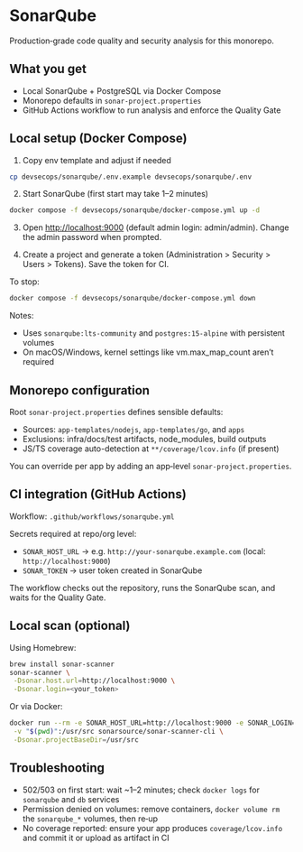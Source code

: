 # SonarQube

Production‑grade code quality and security analysis for this monorepo.

## What you get

- Local SonarQube + PostgreSQL via Docker Compose
- Monorepo defaults in `sonar-project.properties`
- GitHub Actions workflow to run analysis and enforce the Quality Gate

## Local setup (Docker Compose)

1. Copy env template and adjust if needed

```bash
cp devsecops/sonarqube/.env.example devsecops/sonarqube/.env
```

2. Start SonarQube (first start may take 1–2 minutes)

```bash
docker compose -f devsecops/sonarqube/docker-compose.yml up -d
```

3. Open <http://localhost:9000> (default admin login: admin/admin). Change the admin password when prompted.

4. Create a project and generate a token (Administration > Security > Users > Tokens). Save the token for CI.

To stop:

```bash
docker compose -f devsecops/sonarqube/docker-compose.yml down
```

Notes:

- Uses `sonarqube:lts-community` and `postgres:15-alpine` with persistent volumes
- On macOS/Windows, kernel settings like vm.max_map_count aren’t required

## Monorepo configuration

Root `sonar-project.properties` defines sensible defaults:

- Sources: `app-templates/nodejs`, `app-templates/go`, and `apps`
- Exclusions: infra/docs/test artifacts, node_modules, build outputs
- JS/TS coverage auto-detection at `**/coverage/lcov.info` (if present)

You can override per app by adding an app‑level `sonar-project.properties`.

## CI integration (GitHub Actions)

Workflow: `.github/workflows/sonarqube.yml`

Secrets required at repo/org level:

- `SONAR_HOST_URL` → e.g. `http://your-sonarqube.example.com` (local: `http://localhost:9000`)
- `SONAR_TOKEN` → user token created in SonarQube

The workflow checks out the repository, runs the SonarQube scan, and waits for the Quality Gate.

## Local scan (optional)

Using Homebrew:

```bash
brew install sonar-scanner
sonar-scanner \
 -Dsonar.host.url=http://localhost:9000 \
 -Dsonar.login=<your_token>
```

Or via Docker:

```bash
docker run --rm -e SONAR_HOST_URL=http://localhost:9000 -e SONAR_LOGIN=<your_token> \
 -v "$(pwd)":/usr/src sonarsource/sonar-scanner-cli \
 -Dsonar.projectBaseDir=/usr/src
```

## Troubleshooting

- 502/503 on first start: wait ~1–2 minutes; check `docker logs` for `sonarqube` and `db` services
- Permission denied on volumes: remove containers, `docker volume rm` the `sonarqube_*` volumes, then re‑up
- No coverage reported: ensure your app produces `coverage/lcov.info` and commit it or upload as artifact in CI
